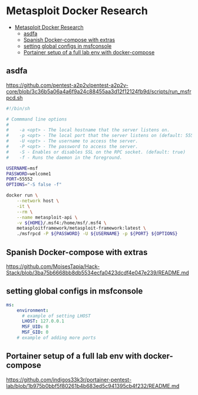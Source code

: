 # Metasploit Docker Research

- [Metasploit Docker Research](#metasploit-docker-research)
  - [asdfa](#asdfa)
  - [Spanish Docker-compose with extras](#spanish-docker-compose-with-extras)
  - [setting global configs in msfconsole](#setting-global-configs-in-msfconsole)
  - [Portainer setup of a full lab env with docker-compose](#portainer-setup-of-a-full-lab-env-with-docker-compose)

## asdfa

<https://github.com/pentest-a2p2v/pentest-a2p2v-core/blob/3c36b5a06a4a6f9a24c88455aa3d12f12124fb9d/scripts/run_msfrpcd.sh>
```bash
#!/bin/sh

# Commmand line options
#
#    -a <opt> - The local hostname that the server listens on.
#    -p <opt> - The local port that the server listens on (default: 55553).
#    -U <opt> - The username to access the server.
#    -P <opt> - The password to access the server.
#    -S - Enables or disables SSL on the RPC socket. (default: true)
#    -f - Runs the daemon in the foreground.

USERNAME=msf
PASSWORD=welcome1
PORT=55552
OPTIONS="-S false -f"

docker run \
    --network host \
    -it \
    --rm \
    --name metasploit-api \
    -v ${HOME}/.msf4:/home/msf/.msf4 \
    metasploitframework/metasploit-framework:latest \
    ./msfrpcd -P ${PASSWORD} -U ${USERNAME} -p ${PORT} ${OPTIONS}
```

## Spanish Docker-compose with extras

<https://github.com/MoisesTapia/Hack-Stack/blob/3ba75b6668bb8db5534ecfa0423dcdf4e047e239/README.md>

## setting global configs in msfconsole

```yml
ms:
    environment:
      # example of setting LHOST
      LHOST: 127.0.0.1  
      MSF_UID: 0
      MSF_GID: 0
    # example of adding more ports
```

## Portainer setup of a full lab env with docker-compose
<https://github.com/indigos33k3r/portainer-pentest-lab/blob/1b975b0bbf5f80261b4b683ed5c941395cb4f232/README.md>
